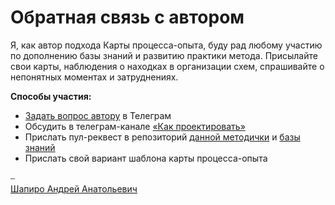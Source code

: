 # Обратная связь с автором

Я, как автор подхода Карты процесса-опыта, буду рад любому участию по дополнению базы знаний и развитию практики метода. Присылайте свои карты, наблюдения о находках в организации схем, спрашивайте о непонятных моментах и затруднениях.

**Способы участия:**

* [Задать вопрос автору](https://t.me/ashapiro) в Телеграм
* Обсудить в телеграм-канале [«Как проектировать»](https://t.me/how2scheme)
* Прислать пул-реквест в репозиторий [данной методички](https://github.com/x-raizor/xpm) и [базы знаний](https://github.com/Byndyusoft/xp-mapping)
* Прислать свой вариант шаблона карты процесса-опыта



⎯\
[Шапиро Андрей Анатольевич](https://ashapiro.ru/)
